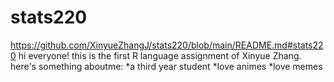 # stats220
https://github.com/XinyueZhangJ/stats220/blob/main/README.md#stats220
hi everyone!
this is the first R language assignment of Xinyue Zhang. 
here's something aboutme:
*a third year student
*love animes
*love memes
